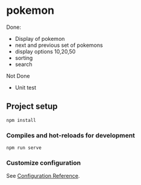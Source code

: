 # pokemon
Done: 
 - Display of pokemon
 - next and previous set of pokemons
 - display options 10,20,50
 - sorting
 - search


Not Done
- Unit test
## Project setup
```
npm install
```

### Compiles and hot-reloads for development
```
npm run serve
```

### Customize configuration
See [Configuration Reference](https://cli.vuejs.org/config/).
